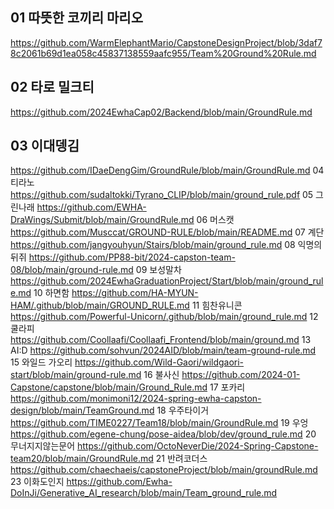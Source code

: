 ## 01 따뜻한 코끼리 마리오	
https://github.com/WarmElephantMario/CapstoneDesignProject/blob/3daf78c2061b69d1ea058c45837138559aafc955/Team%20Ground%20Rule.md
## 02 타로 밀크티	
https://github.com/2024EwhaCap02/Backend/blob/main/GroundRule.md
## 03 이대뎅김	
https://github.com/IDaeDengGim/GroundRule/blob/main/GroundRule.md
04 티라노	https://github.com/sudaltokki/Tyrano_CLIP/blob/main/ground_rule.pdf
05 그린나래	https://github.com/EWHA-DraWings/Submit/blob/main/GroundRule.md
06 머스캣	https://github.com/Musccat/GROUND-RULE/blob/main/README.md
07 계단	https://github.com/jangyouhyun/Stairs/blob/main/ground_rule.md
08 익명의 뒤쥐	https://github.com/PP88-bit/2024-capston-team-08/blob/main/ground-rule.md
09 보성말차	https://github.com/2024EwhaGraduationProject/Start/blob/main/ground_rule.md
10 하면함	https://github.com/HA-MYUN-HAM/.github/blob/main/GROUND_RULE.md
11 힘찬유니콘	https://github.com/Powerful-Unicorn/.github/blob/main/ground_rule.md
12 쿨라피	https://github.com/Coollaafi/Coollaafi_Frontend/blob/main/ground.md
13 AI:D	https://github.com/sohvun/2024AID/blob/main/team-ground-rule.md
15 와일드 가오리	https://github.com/Wild-Gaori/wildgaori-start/blob/main/ground-rule.md
16 불사신	https://github.com/2024-01-Capstone/capstone/blob/main/Ground_Rule.md
17 포카리	https://github.com/monimoni12/2024-spring-ewha-capston-design/blob/main/TeamGround.md
18 우주타이거	https://github.com/TIME0227/Team18/blob/main/GroundRule.md
19 우엉	https://github.com/egene-chung/pose-aidea/blob/dev/ground_rule.md
20 무너지지않는문어	https://github.com/OctoNeverDie/2024-Spring-Capstone-team20/blob/main/GroundRule.md
21 반려코더스	https://github.com/chaechaeis/capstoneProject/blob/main/groundRule.md
23 이화도인지	https://github.com/Ewha-DoInJi/Generative_AI_research/blob/main/Team_ground_rule.md
